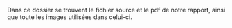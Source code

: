 Dans ce dossier se trouvent le fichier source et le pdf de notre rapport, ainsi que toute les images utilisées dans celui-ci.
